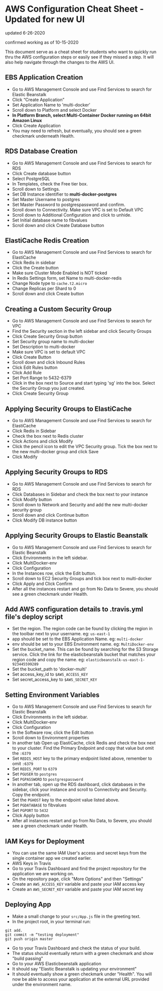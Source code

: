 # AWS Configuration Cheat Sheet - Updated for new UI

updated 6-26-2020

confirmed working as of 10-15-2020

This document serve as a cheat sheet for students who want to quickly run thru the AWS configuration steps or easily see if they missed a step. It will also help navigate through the changes to the AWS UI.

## EBS Application Creation

- Go to AWS Management Console and use Find Services to search for Elastic Beanstalk
- Click “Create Application”
- Set Application Name to 'multi-docker'
- Scroll down to Platform and select Docker
- **In Platform Branch, select Multi-Container Docker running on 64bit Amazon Linux**
- Click Create Application
- You may need to refresh, but eventually, you should see a green checkmark underneath Health.

## RDS Database Creation

- Go to AWS Management Console and use Find Services to search for RDS
- Click Create database button
- Select PostgreSQL
- In Templates, check the Free tier box.
- Scroll down to Settings.
- Set DB Instance identifier to **multi-docker-postgres**
- Set Master Username to postgres
- Set Master Password to postgrespassword and confirm.
- Scroll down to Connectivity. Make sure VPC is set to Default VPC
- Scroll down to Additional Configuration and click to unhide.
- Set Initial database name to fibvalues
- Scroll down and click Create Database button

## ElastiCache Redis Creation

- Go to AWS Management Console and use Find Services to search for ElastiCache
- Click Redis in sidebar
- Click the Create button
- Make sure Cluster Mode Enabled is NOT ticked
- In Redis Settings form, set Name to multi-docker-redis
- Change Node type to `cache.t2.micro`
- Change Replicas per Shard to 0
- Scroll down and click Create button

## Creating a Custom Security Group

- Go to AWS Management Console and use Find Services to search for VPC
- Find the Security section in the left sidebar and click Security Groups
- Click Create Security Group button
- Set Security group name to multi-docker
- Set Description to multi-docker
- Make sure VPC is set to default VPC
- Click Create Button
- Scroll down and click Inbound Rules
- Click Edit Rules button
- Click Add Rule
- Set Port Range to 5432-6379
- Click in the box next to Source and start typing 'sg' into the box. Select the Security Group you just created.
- Click Create Security Group

## Applying Security Groups to ElastiCache

- Go to AWS Management Console and use Find Services to search for ElastiCache
- Click Redis in Sidebar
- Check the box next to Redis cluster
- Click Actions and click Modify
- Click the pencil icon to edit the VPC Security group. Tick the box next to the new multi-docker group and click Save
- Click Modify

## Applying Security Groups to RDS

- Go to AWS Management Console and use Find Services to search for RDS
- Click Databases in Sidebar and check the box next to your instance
- Click Modify button
- Scroll down to Network and Security and add the new multi-docker security group
- Scroll down and click Continue button
- Click Modify DB instance button

## Applying Security Groups to Elastic Beanstalk

- Go to AWS Management Console and use Find Services to search for Elastic Beanstalk
- Click Environments in the left sidebar.
- Click MultiDocker-env
- Click Configuration
- In the Instances row, click the Edit button.
- Scroll down to EC2 Security Groups and tick box next to multi-docker
- Click Apply and Click Confirm
- After all the instances restart and go from No Data to Severe, you should see a green checkmark under Health.



## Add AWS configuration details to .travis.yml file's deploy script

- Set the region. The region code can be found by clicking the region in the toolbar next to your username. eg: `us-east-1`
- app should be set to the EBS Application Name. eg: `multi-docker`
- env should be set to your EBS Environment name. eg: `MultiDocker-env`
- Set the bucket_name. This can be found by searching for the S3 Storage service. Click the link for the elasticbeanstalk bucket that matches your region code and copy the name. eg: `elasticbeanstalk-us-east-1-923445599289`
- Set the bucket_path to 'docker-multi'
- Set access_key_id to `$AWS_ACCESS_KEY`
- Set secret_access_key to `$AWS_SECRET_KEY`

## Setting Environment Variables

- Go to AWS Management Console and use Find Services to search for Elastic Beanstalk
- Click Environments in the left sidebar.
- Click MultiDocker-env
- Click Configuration
- In the Software row, click the Edit button
- Scroll down to Environment properties
- In another tab Open up ElastiCache, click Redis and check the box next to your cluster. Find the Primary Endpoint and copy that value but omit the `:6379`
- Set `REDIS_HOST` key to the primary endpoint listed above, remember to omit `:6379`
- Set `REDIS_PORT` to `6379`
- Set `PGUSER` to `postgres`
- Set `PGPASSWORD` to `postgrespassword`
- In another tab, open up the RDS dashboard, click databases in the sidebar, click your instance and scroll to Connectivity and Security. Copy the endpoint.
- Set the `PGHOST` key to the endpoint value listed above.
- Set `PGDATABASE` to fibvalues
- Set `PGPORT` to `5432`
- Click Apply button
- After all instances restart and go from No Data, to Severe, you should see a green checkmark under Health.

## IAM Keys for Deployment

- You can use the same IAM User's access and secret keys from the single container app we created earlier.
- AWS Keys in Travis
- Go to your Travis Dashboard and find the project repository for the application we are working on.
- On the repository page, click "More Options" and then "Settings"
- Create an `AWS_ACCESS_KEY` variable and paste your IAM access key
- Create an `AWS_SECRET_KEY` variable and paste your IAM secret key

## Deploying App

- Make a small change to your `src/App.js` file in the greeting text.
- In the project root, in your terminal run:
```
git add.
git commit -m “testing deployment"
git push origin master
```
- Go to your Travis Dashboard and check the status of your build.
- The status should eventually return with a green checkmark and show "build passing"
- Go to your AWS Elasticbeanstalk application
- It should say "Elastic Beanstalk is updating your environment"
- It should eventually show a green checkmark under "Health". You will now be able to access your application at the external URL provided under the environment name.
